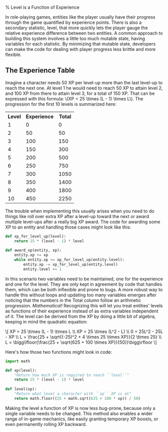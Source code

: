 % Level is a Function of Experience

In role-playing games,
entities like the player usually have their progress through the game quantified by experience points.
There is also a secondary statistic,
level,
that more quickly lets the player gauge the relative experience difference between two entities.
A common approach to building this system involves a little too much mutable state,
having variables for each statistic.
By minimizing that mutable state,
developers can make the code for dealing with player progress less brittle and more flexible.

## The Experience Table

Imagine a character needs 50 XP per level-up more than the last level-up to reach the next one.
At level 1 he would need to reach 50 XP to attain level 2,
and 100 XP from there to attain level 3,
for a total of 150 XP.
That can be expressed with this formula: \\(XP = 25 \\times (L - 1) \\times L\\).
The progression for the first 10 levels is summarized here:

<table>
<tr><th>Level</th><th>Experience</th><th>Total</th></tr>
<tr><td>1</td><td>0</td><td>0</td></tr>
<tr><td>2</td><td>50</td><td>50</td></tr>
<tr><td>3</td><td>100</td><td>150</td></tr>
<tr><td>4</td><td>150</td><td>300</td></tr>
<tr><td>5</td><td>200</td><td>500</td></tr>
<tr><td>6</td><td>250</td><td>750</td></tr>
<tr><td>7</td><td>300</td><td>1050</td></tr>
<tr><td>8</td><td>350</td><td>1400</td></tr>
<tr><td>9</td><td>400</td><td>1800</td></tr>
<tr><td>10</td><td>450</td><td>2250</td></tr>
</table>

The trouble when implementing this usually arises when you need to do things like
roll over extra XP after a level-up toward the next
or award multiple level-ups after a really big XP award.
The code for awarding some XP to an entity and handling those cases might look like this:

``` python
def xp_for_level_up(level):
    return 25 * (level - 1) * level
    
def award_xp(entity, xp):
    entity.xp += xp
    while entity.xp >= xp_for_level_up(entity.level):
        entity.xp -= xp_for_level_up(entity.level)
        entity.level += 1
```

In this scenario two variables need to be maintained,
one for the experience and one for the level.
They are only kept in agreement by code that handles them,
which can be both inflexible and prone to bugs.
A more robust way to handle this without loops and updating too many variables emerges after noticing that the numbers in the Total column follow an arithmetic progression.
*Mathematical!*
Recognizing this will let you treat entities' levels as functions of their experience instead of as extra variables independent of it.
The level can be derived from the XP by doing a little bit of algebra,
keeping in mind the quadratic equation:

\\\[
XP = 25 \\times (L - 1) \\times L \\\\
XP = 25 \\times (L^2 - L) \\\\
0 = 25L^2 - 25L - XP \\\\
L = \\frac{25 + \\sqrt{(-25)^2 + 4 \\times 25 \\times XP}}{2 \\times 25} \\\\
L = \\bigg\\lfloor{\\frac{25 + \\sqrt{625 + 100 \\times XP}}{50}}\\bigg\\rfloor
\\\]

Here's how those two functions might look in code:

``` python
import math

def xp(level):
    "Return how much XP is required to reach ``level``"
    return 25 * (level - 1) * level
    
def level(xp):
    "Return what level a character with ``xp`` XP is at"
    return math.floor((25 + math.sqrt(625 + 100 * xp)) / 50)
```

Making the level a function of XP is now less bug-prone,
because only a single variable needs to be changed.
This method also enables a wider range of in-game mechanics,
like easily granting temporary XP boosts,
or even permanently rolling XP backward.
